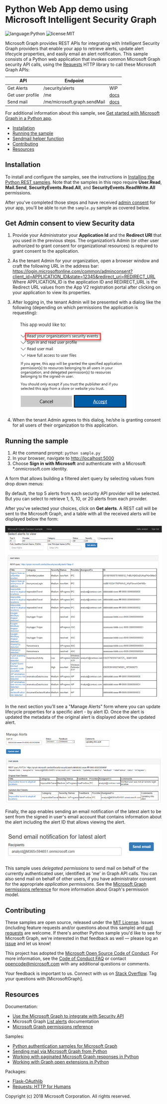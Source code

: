 # Python Web App demo using Microsoft Intelligent Security Graph

![language:Python](https://img.shields.io/badge/Language-Python-blue.svg?style=flat-square) ![license:MIT](https://img.shields.io/badge/License-MIT-green.svg?style=flat-square)

Microsoft Graph provides REST APIs for integrating with Intelligent Security Graph providers that enable your app to retrieve alerts, update alert lifecycle properties, and easily email an alert notification. This sample consists of a Python web application that invokes common Microsoft Graph security API calls, using the [Requests](http://docs.python-requests.org/en/master/) HTTP library to call these Microsoft Graph APIs:

| API                 | Endpoint                                   |      |
| ------------------- | ------------------------------------------ | ---- |
| Get Alerts          | /security/alerts                           | WIP  |
| Get user profile    | /me                                        | [docs](https://developer.microsoft.com/en-us/graph/docs/api-reference/v1.0/api/user_get) |
| Send mail           | /me/microsoft.graph.sendMail               | [docs](https://developer.microsoft.com/en-us/graph/docs/api-reference/v1.0/api/user_sendmail) |

For additional information about this sample, see [Get started with Microsoft Graph in a Python app](https://developer.microsoft.com/en-us/graph/docs/concepts/python
).

* [Installation](#installation)
* [Running the sample](#running-the-sample)
* [Sendmail helper function](#sendmail-helper-function)
* [Contributing](#contributing)
* [Resources](#resources)

## Installation

To install and configure the samples, see the instructions in [Installing the Python REST samples](https://github.com/microsoftgraph/python-sample-auth/blob/master/installation.md). Note that the samples in this repo require **User.Read**, **Mail.Send**, **SecurityEvents.Read.All**, and **SecurityEvents.ReadWrite.All** permissions.

After you've completed those steps and have received [admin consent](#Get-Admin-consent-to-view-Security-data) for your app, you'll be able to run the ```sample.py``` sample as covered below.

## Get Admin consent to view Security data

1. Provide your Administrator your **Application Id** and the **Redirect URI** that you used in the previous steps. The organization’s Admin (or other user authorized to grant consent for organizational resources) is required to grant consent to the application.
2. As the tenant Admin for your organization, open a browser window and craft the following URL in the address bar:
https://login.microsoftonline.com/common/adminconsent?client_id=APPLICATION_ID&state=12345&redirect_uri=REDIRECT_URL
Where APPLICATION_ID is the application ID and REDIRECT_URL is the Redirect URL values from the App V2 registration portal after clicking on your application to view its properties.
3. After logging in, the tenant Admin will be presented with a dialog like the following (depending on which permissions the application is requesting):

   ![Scope consent dialog](static/images/Scope.png)

4. When the tenant Admin agrees to this dialog, he/she is granting consent for all users of their organization to this application.

## Running the sample

1. At the command prompt: ```python sample.py```
2. In your browser, navigate to [http://localhost:5000](http://localhost:5000)
3. Choose **Sign in with Microsoft** and authenticate with a Microsoft *.onmicrosoft.com identity.

A form that allows building a filtered alert query by selecting values from drop down menus:

By default, the top 5 alerts from each security API provider will be selected. But you can select to retrieve 1, 5, 10, or 20 alerts from each provider.

After you've selected your choices, click on **Get alerts**. A REST call will be sent to the Microsoft Graph, and a table with all the received alerts will be displayed below the form:

![Alerts received](static/images/getAlerts.png)

In the next section you'll see a "Manage Alerts" form where you can update lifecycle properties for a specific alert - by alert ID.
Once the alert is updated the metadata of the original alert is displayed above the updated alert.

![Alerts updated](static/images/updateAlerts.png)

Finally, the app enables sending an email notification of the latest alert to be sent from the signed in user's email account that contains information about the alert including the alert ID that allows viewing the alert.

![Alerts updated](static/images/email.png)

This sample uses _delegated permissions_ to send mail on behalf of the currently authenticated user, identified as 'me' in Graph API calls. You can also send mail on behalf of other users, if you have administrator consent for the appropriate _application permissions_. See the [Microsoft Graph permissions reference](https://developer.microsoft.com/en-us/graph/docs/concepts/permissions_reference) for more information about Graph's permission model.

## Contributing

These samples are open source, released under the [MIT License](https://github.com/microsoftgraph/python-security-rest-sample/blob/master/LICENSE). Issues (including feature requests and/or questions about this sample) and [pull requests](https://github.com/microsoftgraph/python-security-rest-sample/pulls) are welcome. If there's another Python sample you'd like to see for Microsoft Graph, we're interested in that feedback as well &mdash; please log an [issue](https://github.com/microsoftgraph/python-security-rest-sample/issues) and let us know!

This project has adopted the [Microsoft Open Source Code of Conduct](https://opensource.microsoft.com/codeofconduct/). For more information, see the [Code of Conduct FAQ](https://opensource.microsoft.com/codeofconduct/faq/) or contact [opencode@microsoft.com](mailto:opencode@microsoft.com) with any additional questions or comments.

Your feedback is important to us. Connect with us on [Stack Overflow](https://stackoverflow.com/questions/tagged/microsoftgraph). Tag your questions with [MicrosoftGraph].

## Resources

Documentation:

* [Use the Microsoft Graph to integrate with Security API](https://developer.microsoft.com/en-us/graph/docs/api-reference/beta/resources/security-api-overview)
* Microsoft Graph [List alerts](https://developer.microsoft.com/en-us/graph/docs/api-reference/beta/api/alert_list) documentation
* [Microsoft Graph permissions reference](https://developer.microsoft.com/en-us/graph/docs/concepts/permissions_reference)

Samples:

* [Python authentication samples for Microsoft Graph](https://github.com/microsoftgraph/python-sample-auth)
* [Sending mail via Microsoft Graph from Python](https://github.com/microsoftgraph/python-sample-send-mail)
* [Working with paginated Microsoft Graph responses in Python](https://github.com/microsoftgraph/python-sample-pagination)
* [Working with Graph open extensions in Python](https://github.com/microsoftgraph/python-sample-open-extensions)

Packages:

* [Flask-OAuthlib](https://flask-oauthlib.readthedocs.io/en/latest/)
* [Requests: HTTP for Humans](http://docs.python-requests.org/en/master/)

Copyright (c) 2018 Microsoft Corporation. All rights reserved.